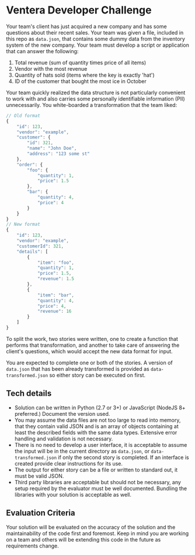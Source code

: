 # Ventera Developer Challenge

Your team's client has just acquired a new company and has some questions about their recent sales. Your team was given a file, included in this repo as `data.json`, that contains some dummy data from the inventory system of the new company. Your team must develop a script or application that can answer the following:

1. Total revenue (sum of quantity times price of all items)
1. Vendor with the most revenue
1. Quantity of hats sold (items where the key is exactly 'hat')
1. ID of the customer that bought the most ice in October

Your team quickly realized the data structure is not particularly convenient to work with and also carries some personally identifiable information  (PII) unnecessarily. You white-boarded a transformation that the team liked:
```js
// Old format
{
    "id": 123,
    "vendor": "example",
    "customer": {
        "id": 321,
        "name": "John Doe",
        "address": "123 some st"
    },
    "order": {
        "foo": {
            "quantity": 1,
            "price": 1.5
        },
        "bar": {
            "quantity": 4,
            "price": 4
        }
    }
}
// New format
{
    "id": 123,
    "vendor": "example",
    "customerId": 321,
    "details": [
        {
            "item": "foo",
            "quantity": 1,
            "price": 1.5,
            "revenue": 1.5
        },
        {
            "item": "bar",
            "quantity": 4,
            "price": 4,
            "revenue": 16
        }
    ]
}
```
To split the work, two stories were written, one to create a function that performs that transformation, and another to take care of answering the client's questions, which would accept the new data format for input.

You are expected to complete one or both of the stories. A version of `data.json` that has been already transformed is provided as `data-transformed.json` so either story can be executed on first.

## Tech details
- Solution can be written in Python (2.7 or 3+) or JavaScript (NodeJS 8+ preferred.) Document the version used.
- You may assume the data files are not too large to read into memory, that they contain valid JSON and is an array of objects containing at least the described fields with the same data types. Extensive error handling and validation is not necessary.
- There is no need to develop a user interface, it is acceptable to assume the input will be in the current directory as `data.json`, or `data-transformed.json` if only the second story is completed. If an interface is created provide clear instructions for its use.
- The output for either story can be a file or written to standard out, it must be valid JSON.
- Third party libraries are acceptable but should not be necessary, any setup required by the evaluator must be well documented. Bundling the libraries with your solution is acceptable as well.

## Evaluation Criteria
Your solution will be evaluated on the accuracy of the solution and the maintainability of the code first and foremost. Keep in mind you are working on a team and others will be extending this code in the future as requirements change.
